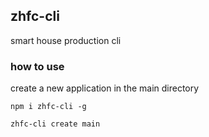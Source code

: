 ## zhfc-cli  
smart house production cli

### how to use

create a new application in the main directory

``` shell
npm i zhfc-cli -g

zhfc-cli create main
```